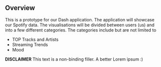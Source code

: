 ## Overview
This is a prototype for our Dash application. The application will showcase our Spotify data.
The visualisations will be divided between users (us) and into a few different categories.
The categories include but are not limited to
- TOP Tracks and Artists
- Streaming Trends
- Mood

**DISCLAIMER** This text is a non-binding filler. A better Lorem ipsum :)